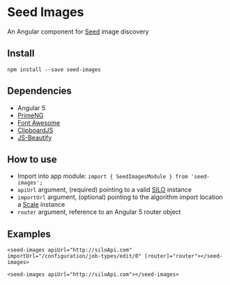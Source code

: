 # Seed Images
An Angular component for [Seed](https://ngageoint.github.io/seed/) image discovery

## Install
`npm install --save seed-images`

## Dependencies
* Angular 5
* [PrimeNG](https://www.primefaces.org/primeng/)
* [Font Awesome](http://fontawesome.io)
* [ClipboardJS](https://clipboardjs.com/)
* [JS-Beautify](https://github.com/beautify-web/js-beautify)

## How to use
* Import into app module: `import { SeedImagesModule } from 'seed-images';`
* `apiUrl` argument, (required) pointing to a valid [SILO](https://github.com/ngageoint/seed-silo) instance
* `importUrl` argument, (optional) pointing to the algorithm import location a [Scale](https://github.com/ngageoint/scale) instance
* `router` argument, reference to an Angular 5 router object

## Examples
```
<seed-images apiUrl="http://siloApi.com" importUrl="/configuration/job-types/edit/0" [router]="router"></seed-images>
```
```
<seed-images apiUrl="http://siloApi.com"></seed-images>
```
